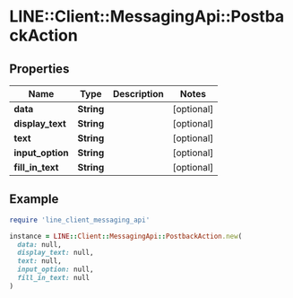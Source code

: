 # LINE::Client::MessagingApi::PostbackAction

## Properties

| Name | Type | Description | Notes |
| ---- | ---- | ----------- | ----- |
| **data** | **String** |  | [optional] |
| **display_text** | **String** |  | [optional] |
| **text** | **String** |  | [optional] |
| **input_option** | **String** |  | [optional] |
| **fill_in_text** | **String** |  | [optional] |

## Example

```ruby
require 'line_client_messaging_api'

instance = LINE::Client::MessagingApi::PostbackAction.new(
  data: null,
  display_text: null,
  text: null,
  input_option: null,
  fill_in_text: null
)
```

